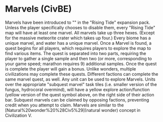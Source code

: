 # Marvels (CivBE)

Marvels have been introduced to "" in the "Rising Tide" expansion pack. Unless the player specifically chooses to disable them, every "Rising Tide" map will have at least one marvel. 
All marvels take up three hexes. (Except for the massive meteorite crater which takes up four.) Every biome has a unique marvel, and water has a unique marvel.
Once a Marvel is found, a quest begins for all players, which requires players to explore the map to find various items. The quest is separated into two parts, requiring the player to gather a single sample and then two (or more, corresponding to your game speed; marathon requires 9) additional samples. Once the quest is complete the player will gain a bonus. Unlike wonders, multiple civilizations may complete these quests. Different factions can complete the same marvel quest, as well.
Any unit can be used to explore Marvels. Units over the appropriate "subquest marvel" task tiles (i.e. smaller version of the fungus, hydrocoral overmind), will have a yellow explore action/function (yellow version of the quest symbol above, on the right side of their action bar. Subquest marvels can be claimed by opposing factions, preventing credit when you attempt to claim. 
Marvels are similar to the [Natural%20wonder%20%28Civ5%29](natural wonder) concept in Civilization V.